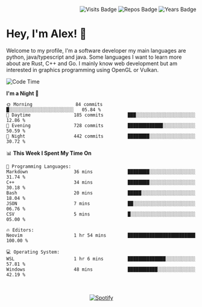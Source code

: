 <p align="right">
  <img src="https://badges.pufler.dev/visits/Alextibtab/Alextibtab" alt="Visits Badge">
  <img src="https://badges.pufler.dev/repos/Alextibtab/" alt="Repos Badge">
  <img src="https://badges.pufler.dev/years/Alextibtab/" alt="Years Badge">
</p>

<h1 align="left">Hey, I'm Alex! 💽 </h1>

Welcome to my profile, I'm a software developer my main languages are python, java/typescript and java. Some languages I want to learn more about are Rust, C++ and Go. I mainly know web development but am interested in graphics programming using OpenGL or Vulkan.

<!--START_SECTION:waka-->
![Code Time](http://img.shields.io/badge/Code%20Time-15%20hrs%2059%20mins-blue)

**I'm a Night 🦉** 

```text
🌞 Morning                84 commits          █░░░░░░░░░░░░░░░░░░░░░░░░   05.84 % 
🌆 Daytime                185 commits         ███░░░░░░░░░░░░░░░░░░░░░░   12.86 % 
🌃 Evening                728 commits         █████████████░░░░░░░░░░░░   50.59 % 
🌙 Night                  442 commits         ████████░░░░░░░░░░░░░░░░░   30.72 % 
```


📊 **This Week I Spent My Time On** 

```text
💬 Programming Languages: 
Markdown                 36 mins             ████████░░░░░░░░░░░░░░░░░   31.74 % 
C++                      34 mins             ████████░░░░░░░░░░░░░░░░░   30.18 % 
Bash                     20 mins             █████░░░░░░░░░░░░░░░░░░░░   18.04 % 
JSON                     7 mins              ██░░░░░░░░░░░░░░░░░░░░░░░   06.76 % 
CSV                      5 mins              █░░░░░░░░░░░░░░░░░░░░░░░░   05.00 % 

🔥 Editors: 
Neovim                   1 hr 54 mins        █████████████████████████   100.00 % 

💻 Operating System: 
WSL                      1 hr 6 mins         ██████████████░░░░░░░░░░░   57.81 % 
Windows                  48 mins             ███████████░░░░░░░░░░░░░░   42.19 % 
```


<!--END_SECTION:waka-->
&nbsp;<div align="center">
  [![Spotify](https://spotify-now-playing-wine-six.vercel.app/api/spotify?border_color=ffffff)](https://open.spotify.com/user/pmo1v2ejnt42kgp5jar5drtag)
</div>

